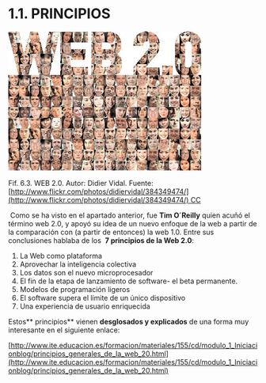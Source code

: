 
# 1.1. PRINCIPIOS


![](img/384349474_051ce145c2.jpg)

Fif. 6.3. WEB 2.0. Autor: Didier Vidal. Fuente: [http://www.flickr.com/photos/didiervidal/384349474/](http://www.flickr.com/photos/didiervidal/384349474/) CC

 Como se ha visto en el apartado anterior, fue **Tim O´Reilly** quien acuñó el término web 2.0, y apoyó su idea de un nuevo enfoque de la web a partir de la comparación con (a partir de entonces) la web 1.0. Entre sus conclusiones hablaba de los  **7 principios de la Web 2.0**:

1. La Web como plataforma
1. Aprovechar la inteligencia colectiva
1. Los datos son el nuevo microprocesador
1. El fin de la etapa de lanzamiento de software- el beta permanente.
1. Modelos de programación ligeros
1. El software supera el límite de un único dispositivo
1. Una experiencia de usuario enriquecida

Estos** principios** vienen **desglosados y explicados** de una forma muy interesante en el siguiente enlace:

[http://www.ite.educacion.es/formacion/materiales/155/cd/modulo_1_Iniciacionblog/principios_generales_de_la_web_20.html](http://www.ite.educacion.es/formacion/materiales/155/cd/modulo_1_Iniciacionblog/principios_generales_de_la_web_20.html)

